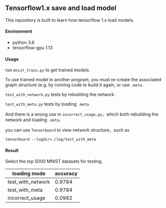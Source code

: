 ## Tensorflow1.x save and load model

This repository is built to learn how tensorflow 1.x load models.

#### Environment

+ python 3.6
+ tensorflow-gpu 1.13

#### Usage

run `mnist_train.py` to get trained models.

To use trained model in another program, you must re-create the associated graph structure (e.g. by running code to build it again, or use `.meta` .

`test_with_network.py` tests by rebuilding the network.

`test_with_meta.py` tests by loading `.meta`.

And there is a wrong use in `incorrect_usage.py`，which both rebuilding the network and loading `.meta`.

you can use `Tensorboard` to view network structure，such as 

`tensorboard --logdir=./log/test_with_meta`

#### Result

Select the top 5000 MNIST datasets for testing.

| loading mode      | accuracy |
| ----------------- | -------- |
| test_with_network | 0.9784   |
| test_with_meta    | 0.9784   |
| incorrect_usage   | 0.0982   |

